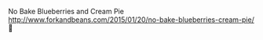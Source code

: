 No Bake Blueberries and Cream Pie	http://www.forkandbeans.com/2015/01/20/no-bake-blueberries-cream-pie/	
਍